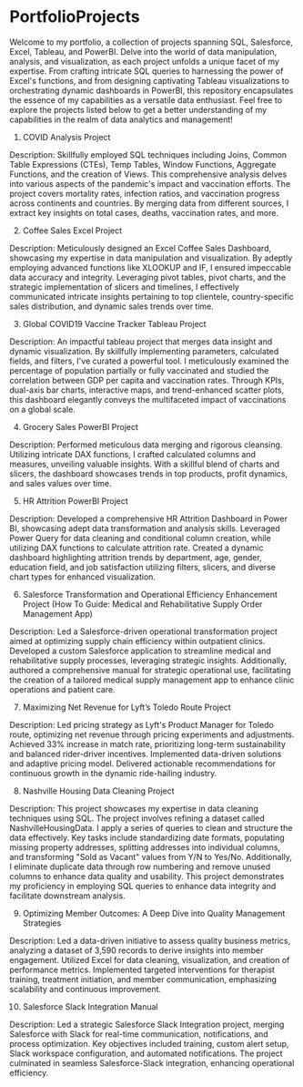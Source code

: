 # PortfolioProjects

Welcome to my portfolio, a collection of projects spanning SQL, Salesforce, Excel, Tableau, and PowerBI. Delve into the world of data manipulation, analysis, and visualization, as each project unfolds a unique facet of my expertise. From crafting intricate SQL queries to harnessing the power of Excel's functions, and from designing captivating Tableau visualizations to orchestrating dynamic dashboards in PowerBI, this repository encapsulates the essence of my capabilities as a versatile data enthusiast. Feel free to explore the projects listed below to get a better understanding of my capabilities in the realm of data analytics and management!

1. COVID Analysis Project

Description: Skillfully employed SQL techniques including Joins, Common Table Expressions (CTEs), Temp Tables, Window Functions, Aggregate Functions, and the creation of Views. This comprehensive analysis delves into various aspects of the pandemic's impact and vaccination efforts. The project covers mortality rates, infection ratios, and vaccination progress across continents and countries. By merging data from different sources, I extract key insights on total cases, deaths, vaccination rates, and more. 

2. Coffee Sales Excel Project

Description: Meticulously designed an Excel Coffee Sales Dashboard, showcasing my expertise in data manipulation and visualization. By adeptly employing advanced functions like XLOOKUP and IF, I ensured impeccable data accuracy and integrity. Leveraging pivot tables, pivot charts, and the strategic implementation of slicers and timelines, I effectively communicated intricate insights pertaining to top clientele, country-specific sales distribution, and dynamic sales trends over time.

3. Global COVID19 Vaccine Tracker Tableau Project

Description: An impactful tableau project that merges data insight and dynamic visualization. By skillfully implementing parameters, calculated fields, and filters, I've curated a powerful tool. I meticulously examined the percentage of population partially or fully vaccinated and studied the correlation between GDP per capita and vaccination rates. Through KPIs, dual-axis bar charts, interactive maps, and trend-enhanced scatter plots, this dashboard elegantly conveys the multifaceted impact of vaccinations on a global scale.

4. Grocery Sales PowerBI Project

Description: Performed meticulous data merging and rigorous cleansing. Utilizing intricate DAX functions, I crafted calculated columns and measures, unveiling valuable insights. With a skillful blend of charts and slicers, the dashboard showcases trends in top products, profit dynamics, and sales values over time.

5. HR Attrition PowerBI Project 

Description: Developed a comprehensive HR Attrition Dashboard in Power BI, showcasing adept data transformation and analysis skills. Leveraged Power Query for data cleaning and conditional column creation, while utilizing DAX functions to calculate attrition rate. Created a dynamic dashboard highlighting attrition trends by department, age, gender, education field, and job satisfaction utilizing filters, slicers, and diverse chart types for enhanced visualization.

6. Salesforce Transformation and Operational Efficiency Enhancement Project (How To Guide: Medical and Rehabilitative Supply Order Management App)

Description: Led a Salesforce-driven operational transformation project aimed at optimizing supply chain efficiency within outpatient clinics. Developed a custom Salesforce application to streamline medical and rehabilitative supply processes, leveraging strategic insights. Additionally, authored a comprehensive manual for strategic operational use, facilitating the creation of a tailored medical supply management app to enhance clinic operations and patient care.

7. Maximizing Net Revenue for Lyft’s Toledo Route Project

Description: Led pricing strategy as Lyft's Product Manager for Toledo route, optimizing net revenue through pricing experiments and adjustments. Achieved 33% increase in match rate, prioritizing long-term sustainability and balanced rider-driver incentives. Implemented data-driven solutions and adaptive pricing model. Delivered actionable recommendations for continuous growth in the dynamic ride-hailing industry.

8. Nashville Housing Data Cleaning Project

Description: This project showcases my expertise in data cleaning techniques using SQL. The project involves refining a dataset called NashvilleHousingData. I apply a series of queries to clean and structure the data effectively. Key tasks include standardizing date formats, populating missing property addresses, splitting addresses into individual columns, and transforming "Sold as Vacant" values from Y/N to Yes/No. Additionally, I eliminate duplicate data through row numbering and remove unused columns to enhance data quality and usability. This project demonstrates my proficiency in employing SQL queries to enhance data integrity and facilitate downstream analysis.

9. Optimizing Member Outcomes: A Deep Dive into Quality Management Strategies

Description: Led a data-driven initiative to assess quality business metrics, analyzing a dataset of 3,590 records to derive insights into member engagement. Utilized Excel for data cleaning, visualization, and creation of performance metrics. Implemented targeted interventions for therapist training, treatment initiation, and member communication, emphasizing scalability and continuous improvement.

10. Salesforce Slack Integration Manual

Description: Led a strategic Salesforce Slack Integration project, merging Salesforce with Slack for real-time communication, notifications, and process optimization. Key objectives included training, custom alert setup, Slack workspace configuration, and automated notifications. The project culminated in seamless Salesforce-Slack integration, enhancing operational efficiency.
